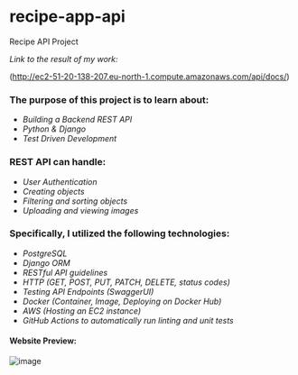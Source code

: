 # recipe-app-api #
Recipe API Project

*Link to the result of my work:* 

(http://ec2-51-20-138-207.eu-north-1.compute.amazonaws.com/api/docs/)

### The purpose of this project is to learn about: ###
* *Building a Backend REST API*
* *Python & Django*
* *Test Driven Development*

### REST API can handle: ###
* *User Authentication*
* *Creating objects*
* *Filtering and sorting objects*
* *Uploading and viewing images*

### Specifically, I utilized the following technologies: ###
* *PostgreSQL*
* *Django ORM*
* *RESTful API guidelines*
* *HTTP (GET, POST, PUT, PATCH, DELETE, status codes)*
* *Testing API Endpoints (SwaggerUI)*
* *Docker (Container, Image, Deploying on Docker Hub)*
* *AWS (Hosting an EC2 instance)*
* *GitHub Actions to automatically run linting and unit tests*

#### Website Preview: ####
![image](https://github.com/Juhasen/recipe-app-api/assets/113551503/f1c7a1f4-4c11-4c5d-826c-88f2542bb336)

